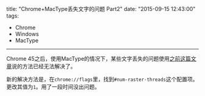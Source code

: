 title: "Chrome+MacType丢失文字的问题 Part2"
date: "2015-09-15 12:43:00"
tags:
- Chrome
- Windows
- MacType
---

Chrome 45之后，使用MacType的情况下，某些文字丢失的问题使用[之前这篇文章](/2015/04/0203-chrome-mactype-missing-characters/)说的方法已经无法解决了。

新的解决方法是，在`chrome://flags`里，找到`#num-raster-threads`这个配置项。更改其值为`1`。用了一段时间没出问题。
